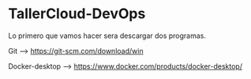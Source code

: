 # TallerCloud-DevOps
Lo primero que vamos hacer sera descargar dos programas.

Git --> https://git-scm.com/download/win

Docker-desktop --> https://www.docker.com/products/docker-desktop/ 
